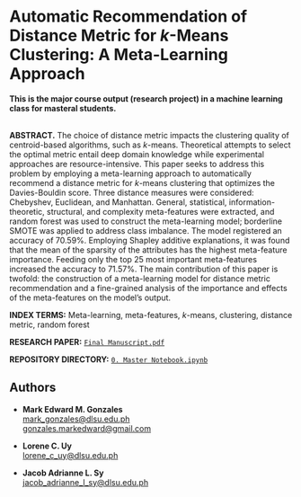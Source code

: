 # Automatic Recommendation of Distance Metric for $k$-Means Clustering: A Meta-Learning Approach

**This is the major course output (research project) in a machine learning class for masteral students.** <br> <br>

**ABSTRACT.** The choice of distance metric impacts the clustering quality of centroid-based algorithms, such as $k$-means. Theoretical attempts to select the optimal metric entail deep domain knowledge while experimental approaches are resource-intensive. This paper seeks to address this problem by employing a meta-learning approach to automatically recommend a distance metric for $k$-means clustering that optimizes the Davies-Bouldin score. Three distance measures were considered: Chebyshev, Euclidean, and Manhattan. General, statistical, information-theoretic, structural, and complexity meta-features were extracted, and random forest was used to construct the meta-learning model; borderline SMOTE was applied to address class imbalance. The model registered an accuracy of 70.59%. Employing Shapley additive explanations, it was found that the mean of the sparsity of the attributes has the highest meta-feature importance. Feeding only the top 25 most important meta-features increased the accuracy to 71.57%. The main contribution of this paper is twofold: the construction of a meta-learning model for distance metric recommendation and a fine-grained analysis of the importance and effects of the meta-features on the model’s output.

**INDEX TERMS:** Meta-learning, meta-features, $k$-means, clustering, distance metric, random forest

**RESEARCH PAPER:** [`Final Manuscript.pdf`](https://github.com/memgonzales/meta-learning-clustering/blob/master/Final%20Manuscript.pdf)

**REPOSITORY DIRECTORY:** [`0. Master Notebook.ipynb`](https://github.com/memgonzales/meta-learning-clustering/blob/master/0.%20Master%20Notebook.ipynb)

## Authors
- <b>Mark Edward M. Gonzales</b> <br/>
  mark_gonzales@dlsu.edu.ph <br/>
  gonzales.markedward@gmail.com <br/>
  
- <b>Lorene C. Uy</b> <br/>
  lorene_c_uy@dlsu.edu.ph <br/>

- <b>Jacob Adrianne L. Sy</b> <br/>
  jacob_adrianne_l_sy@dlsu.edu.ph <br/>
